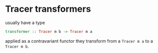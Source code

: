 
# Tracer transformers


usually have a type 

```Haskell
transformer :: Tracer m b -> Tracer m a
```

applied as a contravariant functor they transform from a `Tracer m a` to a `Tracer m b`.

